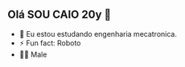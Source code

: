 ## Olá SOU CAIO 20y 👋

- 🌱 Eu estou estudando engenharia mecatronica.
- ⚡ Fun fact: Roboto
- 👨‍💻 Male

  
